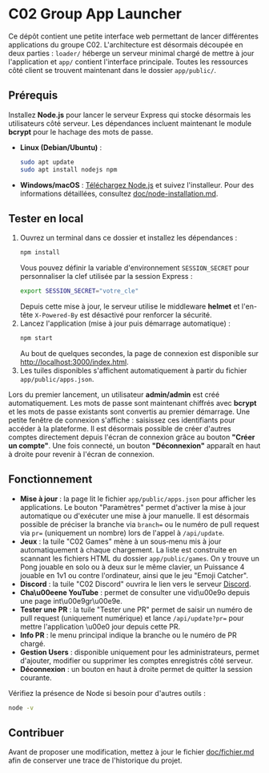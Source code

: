 # C02 Group App Launcher

Ce dépôt contient une petite interface web permettant de lancer différentes applications du groupe C02.
L'architecture est désormais découpée en deux parties :
`loader/` héberge un serveur minimal chargé de mettre à jour l'application et
`app/` contient l'interface principale.
Toutes les ressources côté client se trouvent maintenant dans le dossier
`app/public/`.

## Prérequis

Installez **Node.js** pour lancer le serveur Express qui stocke désormais les utilisateurs côté serveur.
Les dépendances incluent maintenant le module **bcrypt** pour le hachage des mots de passe.

- **Linux (Debian/Ubuntu)** :
  ```bash
  sudo apt update
  sudo apt install nodejs npm
  ```
- **Windows/macOS** : [Téléchargez Node.js](https://nodejs.org/) et suivez l'installeur.
Pour des informations détaillées, consultez [doc/node-installation.md](doc/node-installation.md).

## Tester en local

1. Ouvrez un terminal dans ce dossier et installez les dépendances :
   ```bash
   npm install
   ```
   Vous pouvez définir la variable d'environnement `SESSION_SECRET` pour
   personnaliser la clef utilisée par la session Express :
   ```bash
   export SESSION_SECRET="votre_cle"
   ```
   Depuis cette mise à jour, le serveur utilise le middleware **helmet** et
   l'en-tête `X-Powered-By` est désactivé pour renforcer la sécurité.
2. Lancez l'application (mise à jour puis démarrage automatique) :
   ```bash
   npm start
   ```
   Au bout de quelques secondes, la page de connexion est disponible sur
   [http://localhost:3000/index.html](http://localhost:3000/index.html).
3. Les tuiles disponibles s'affichent automatiquement à partir du fichier `app/public/apps.json`.

Lors du premier lancement, un utilisateur **admin/admin** est créé automatiquement. Les mots de passe sont maintenant chiffrés avec **bcrypt** et les mots de passe existants sont convertis au premier démarrage.
Une petite fenêtre de connexion s'affiche : saisissez ces identifiants pour accéder à la plateforme.
Il est désormais possible de créer d'autres comptes directement depuis l'écran de connexion grâce au bouton **"Créer un compte"**. Une fois connecté, un bouton **"Déconnexion"** apparaît en haut à droite pour revenir à l'écran de connexion.

## Fonctionnement

- **Mise à jour** : la page lit le fichier `app/public/apps.json` pour afficher les applications. Le bouton "Paramètres" permet d'activer la mise à jour automatique ou d'exécuter une mise à jour manuelle. Il est désormais possible de préciser la branche via `branch=` ou le numéro de pull request via `pr=` (uniquement un nombre) lors de l'appel à `/api/update`.
- **Jeux** : la tuile "C02 Games" mène à un sous‑menu mis à jour automatiquement à chaque chargement. La liste est construite en scannant les fichiers HTML du dossier `app/public/games`. On y trouve un Pong jouable en solo ou à deux sur le même clavier, un Puissance 4 jouable en 1v1 ou contre l'ordinateur, ainsi que le jeu "Emoji Catcher".
- **Discord** : la tuile "C02 Discord" ouvrira le lien vers le serveur [Discord](https://discord.gg/AD6DvdaRyR).
- **Cha\u00eene YouTube** : permet de consulter une vid\u00e9o depuis une page int\u00e9gr\u00e9e.
- **Tester une PR** : la tuile "Tester une PR" permet de saisir un numéro de pull request (uniquement numérique) et lance `/api/update?pr=` pour mettre l'application \u00e0 jour depuis cette PR.
- **Info PR** : le menu principal indique la branche ou le numéro de PR chargé.
- **Gestion Users** : disponible uniquement pour les administrateurs, permet d'ajouter, modifier ou supprimer les comptes enregistrés côté serveur.
- **Déconnexion** : un bouton en haut à droite permet de quitter la session courante.

Vérifiez la présence de Node si besoin pour d'autres outils :
```bash
node -v
```

## Contribuer

Avant de proposer une modification, mettez à jour le fichier
[doc/fichier.md](doc/fichier.md) afin de conserver une trace de l'historique du
projet.

